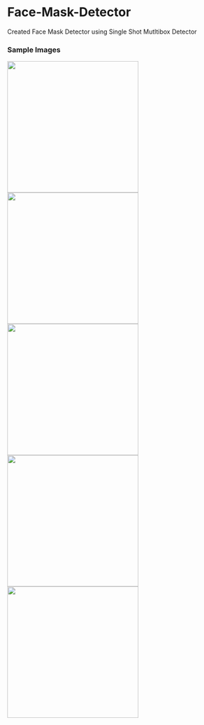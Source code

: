# Face-Mask-Detector
Created Face Mask Detector using Single Shot Mutltibox Detector

<h3>Sample Images</h3>

<p float="left">
  <img src="https://user-images.githubusercontent.com/109217804/186097055-59a3ecc8-94d1-47f4-86bc-ca7379040bc7.jpg" width=300 height=300/>
  <img src="https://user-images.githubusercontent.com/109217804/186097824-f18df907-b486-4c7a-a69f-98f9b4f03d20.jpg" width=300 height=300/>
  <img src="https://user-images.githubusercontent.com/109217804/186097851-51c18268-c93c-4167-8260-3d1883041404.png" width=300 height=300/>
  <img src="https://user-images.githubusercontent.com/109217804/186097873-a4af7d04-9818-452f-98ea-9b600ca0f7ed.jpeg" width=300 height=300/>
  <img src="https://user-images.githubusercontent.com/109217804/186097895-eb349356-5b79-4544-bbf8-daf03ce1f086.jpg" width=300 height=300/>
</p>

